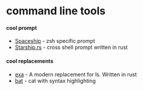 # command line tools

#### cool prompt

* [Spaceship](https://spaceship-prompt.sh/) - zsh specific prompt
* [Starship.rs](https://starship.rs/) - cross shell prompt written in rust

#### cool replacements

* [exa](https://the.exa.website/) - A modern replacement for ls. Written in rust
* [bat](https://github.com/sharkdp/bat) - cat with syntax highlighting

